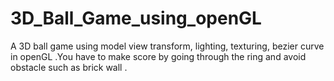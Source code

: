 # 3D_Ball_Game_using_openGL
A 3D ball game using model view transform, lighting, texturing, bezier curve in openGL .You have to make score by going through the ring and avoid obstacle such as brick wall .
